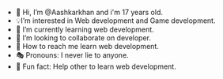 - 👋 Hi, I’m @Aashkarkhan and i'm 17 years old.
- 💡I’m interested in Web development and Game development.
- 📖 I’m currently learning web development.
- 👏 I’m looking to collaborate on developer.
- 👨 How to reach me learn web development.
- 🎭 Pronouns: I never lie to anyone.
- 🚀 Fun fact: Help other to learn web development.

<!---
Aashkarkhan/Aashkarkhan is a ✨ special ✨ repository because its `README.md` (this file) appears on your GitHub profile.
You can click the Preview link to take a look at your changes.
--->
